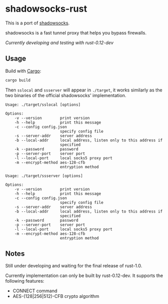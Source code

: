 # shadowsocks-rust

This is a port of [shadowsocks](https://github.com/clowwindy/shadowsocks).

shadowsocks is a fast tunnel proxy that helps you bypass firewalls.

*Currently developing and testing with rust-0.12-dev*

## Usage

Build with [Cargo](http://doc.crates.io):

```bash
cargo build
```

Then `sslocal` and `ssserver` will appear in `./target`, it works similarly as the two binaries of
the official shadowsocks' implementation.

```
Usage: ./target/sslocal [options]

Options:
    -v --version        print version
    -h --help           print this message
    -c --config config.json
                        specify config file
    -s --server-addr    server address
    -b --local-addr     local address, listen only to this address if
                        specified
    -k --password       password
    -p --server-port    server port
    -l --local-port     local socks5 proxy port
    -m --encrypt-method aes-128-cfb
                        entryption method
```

```
Usage: ./target/ssserver [options]

Options:
    -v --version        print version
    -h --help           print this message
    -c --config config.json
                        specify config file
    -s --server-addr    server address
    -b --local-addr     local address, listen only to this address if
                        specified
    -k --password       password
    -p --server-port    server port
    -l --local-port     local socks5 proxy port
    -m --encrypt-method aes-128-cfb
                        entryption method
```

## Notes

Still under developing and waiting for the final release of rust-1.0.

Currently implementation can only be built by rust-0.12-dev. It supports the following features:

* CONNECT command
* AES-(128|256|512)-CFB crypto algorithm
